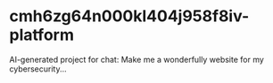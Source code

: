 # cmh6zg64n000kl404j958f8iv-platform
AI-generated project for chat: Make me a wonderfully website for my cybersecurity...
